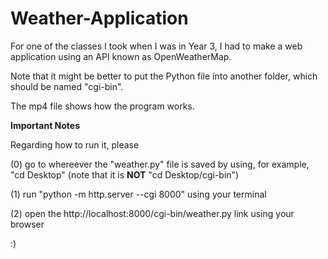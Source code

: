 # Weather-Application
For one of the classes I took when I was in Year 3, I had to make a web application using an API known as OpenWeatherMap. 

Note that it might be better to put the Python file into another folder, which should be named "cgi-bin". 

The mp4 file shows how the program works. 

**Important Notes**

Regarding how to run it, please

(0) go to whereever the "weather.py" file is saved by using, for example, "cd Desktop" (note that it is **NOT** "cd Desktop/cgi-bin")

(1) run "python -m http.server --cgi 8000" using your terminal 

(2) open the http://localhost:8000/cgi-bin/weather.py link using your browser

:)

